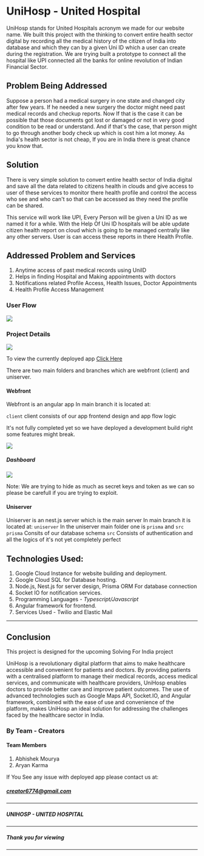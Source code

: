 # UniHosp - United Hospital

UniHosp stands for United Hospitals acronym we made for our website name. We built this project with the thinking to convert entire health sector digital by recording all the medical history of the citizen of India into database and which they can by a given Uni ID which a user can create during the registration. We are trying built a prototype to connect  all the hospital like UPI connected all the banks for online revolution of Indian Financial Sector.

## Problem Being Addressed
Suppose a person had a medical surgery in one state and changed city after few years. If he needed a new surgery the doctor might need past medical records and checkup reports. 
Now If that is the case it can be possible that those documents got lost or damaged or not in very good condition to be read or understand. And if that's the case, that person might to go through another body check up which is cost him a lot money. As India's health sector is not cheap, If you are in India there is great chance you know that.

## Solution 
There is very simple solution to convert entire health sector of India digital and save all  the data related to citizens health in clouds and give access to user of these services to monitor there health profile and control the access who see and who can't so that can be accessed as they need the profile can be shared.

This service will work like UPI, Every Person will be given a Uni ID as we named it for a while. With the Help Of Uni ID hospitals will be able update citizen health report on cloud which is going to be managed centrally like any other servers. User is can access these reports in there Health Profile.

## Addressed Problem and Services

1. Anytime access of past medical records using UniID
2. Helps in finding Hospital and Making appointments with doctors
3. Notifications related Profile Access, Health Issues, Doctor Appointments
4. Health Profile Access Management

### User Flow

![](https://github.com/glxymesh/unihosp/blob/main/source/userflow.png)

### Project Details

![](https://github.com/glxymesh/unihosp/blob/main/source/project_structure.png)


To view the currently deployed app [Click Here](https://unihosp.live)


There are two main folders and branches which are webfront (client) and uniserver.

#### Webfront
Webfront is an angular app
In main branch it is located at:




`client`
client consists of our app frontend design and app flow logic

It's not fully completed yet so we have deployed a development build right some features might break. 


![](https://github.com/glxymesh/unihosp/blob/main/source/registerpage.png)


##### Dashboard

![](https://github.com/glxymesh/unihosp/blob/main/source/welcome.png)


Note:
We are trying to hide as much as secret keys and token as we can so please be carefull if you are trying to exploit.



#### Uniserver
Uniserver is an nest.js server which is the main server
In main branch it is located at:
`uniserver`
In the uniserver main folder one is `prisma` and `src`
`prisma` Consits of our database schema
`src` Consists of authentication and all the logics of it's not yet completely perfect



## Technologies Used:
1. Google Cloud Instance for website building and deployment.
2. Google Cloud SQL for Database hosting.
3. Node.js, Nest.js for server design, Prisma ORM For database connection 
4. Socket IO for notification services.
5. Programming Languages - _Typescript/Javascript_
6. Angular framework for frontend.
7. Services Used - Twilio and Elastic Mail

---

## Conclusion

This project is designed for the upcoming Solving For India project

UniHosp is a revolutionary digital platform that aims to make healthcare accessible and convenient for patients and doctors. By providing patients with a centralised platform to manage their medical records, access medical services, and communicate with healthcare providers, UniHosp enables doctors to provide better care and improve patient outcomes. The use of advanced technologies such as Google Maps API, Socket.IO, and Angular framework, combined with the ease of use and convenience of the platform, makes UniHosp an ideal solution for addressing the challenges faced by the healthcare sector in India.


### By Team - Creators

#### Team Members
1. Abhishek Mourya
2. Aryan Karma

If You See any issue with deployed app please contact us at: 

##### creator6774@gmail.com
---


##### UNIHOSP - UNITED HOSPITAL
---
##### Thank you for viewing
---
